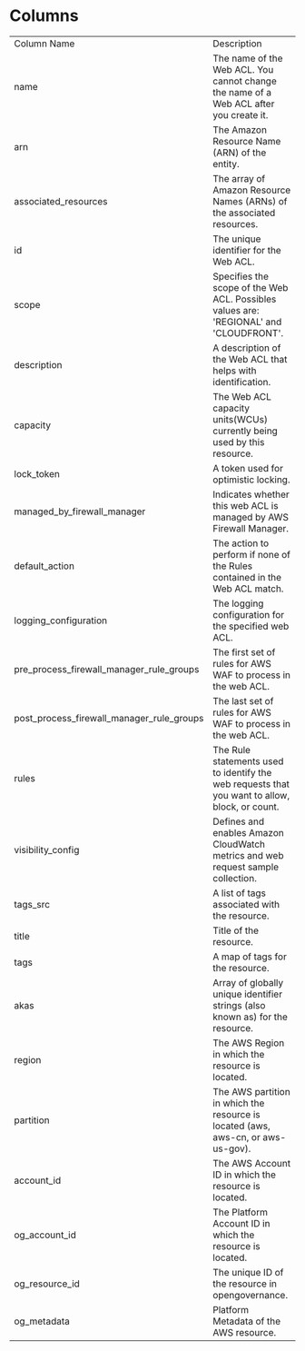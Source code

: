 # Columns  

<table>
	<tr><td>Column Name</td><td>Description</td></tr>
	<tr><td>name</td><td>The name of the Web ACL. You cannot change the name of a Web ACL after you create it.</td></tr>
	<tr><td>arn</td><td>The Amazon Resource Name (ARN) of the entity.</td></tr>
	<tr><td>associated_resources</td><td>The array of Amazon Resource Names (ARNs) of the associated resources.</td></tr>
	<tr><td>id</td><td>The unique identifier for the Web ACL.</td></tr>
	<tr><td>scope</td><td>Specifies the scope of the Web ACL. Possibles values are: &#39;REGIONAL&#39; and &#39;CLOUDFRONT&#39;.</td></tr>
	<tr><td>description</td><td>A description of the Web ACL that helps with identification.</td></tr>
	<tr><td>capacity</td><td>The Web ACL capacity units(WCUs) currently being used by this resource.</td></tr>
	<tr><td>lock_token</td><td>A token used for optimistic locking.</td></tr>
	<tr><td>managed_by_firewall_manager</td><td>Indicates whether this web ACL is managed by AWS Firewall Manager.</td></tr>
	<tr><td>default_action</td><td>The action to perform if none of the Rules contained in the Web ACL match.</td></tr>
	<tr><td>logging_configuration</td><td>The logging configuration for the specified web ACL.</td></tr>
	<tr><td>pre_process_firewall_manager_rule_groups</td><td>The first set of rules for AWS WAF to process in the web ACL.</td></tr>
	<tr><td>post_process_firewall_manager_rule_groups</td><td>The last set of rules for AWS WAF to process in the web ACL.</td></tr>
	<tr><td>rules</td><td>The Rule statements used to identify the web requests that you want to allow, block, or count.</td></tr>
	<tr><td>visibility_config</td><td>Defines and enables Amazon CloudWatch metrics and web request sample collection.</td></tr>
	<tr><td>tags_src</td><td>A list of tags associated with the resource.</td></tr>
	<tr><td>title</td><td>Title of the resource.</td></tr>
	<tr><td>tags</td><td>A map of tags for the resource.</td></tr>
	<tr><td>akas</td><td>Array of globally unique identifier strings (also known as) for the resource.</td></tr>
	<tr><td>region</td><td>The AWS Region in which the resource is located.</td></tr>
	<tr><td>partition</td><td>The AWS partition in which the resource is located (aws, aws-cn, or aws-us-gov).</td></tr>
	<tr><td>account_id</td><td>The AWS Account ID in which the resource is located.</td></tr>
	<tr><td>og_account_id</td><td>The Platform Account ID in which the resource is located.</td></tr>
	<tr><td>og_resource_id</td><td>The unique ID of the resource in opengovernance.</td></tr>
	<tr><td>og_metadata</td><td>Platform Metadata of the AWS resource.</td></tr>
</table>